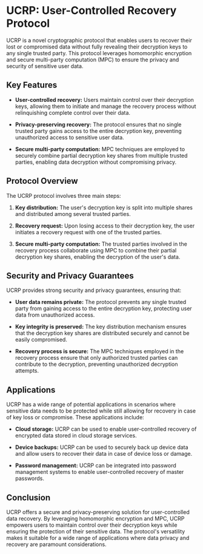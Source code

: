 # UCRP: User-Controlled Recovery Protocol

UCRP is a novel cryptographic protocol that enables users to recover their lost or compromised data without fully revealing their decryption keys to any single trusted party. This protocol leverages homomorphic encryption and secure multi-party computation (MPC) to ensure the privacy and security of sensitive user data.

## Key Features

* **User-controlled recovery:** Users maintain control over their decryption keys, allowing them to initiate and manage the recovery process without relinquishing complete control over their data.

* **Privacy-preserving recovery:** The protocol ensures that no single trusted party gains access to the entire decryption key, preventing unauthorized access to sensitive user data.

* **Secure multi-party computation:** MPC techniques are employed to securely combine partial decryption key shares from multiple trusted parties, enabling data decryption without compromising privacy.

## Protocol Overview

The UCRP protocol involves three main steps:

1. **Key distribution:** The user's decryption key is split into multiple shares and distributed among several trusted parties.

2. **Recovery request:** Upon losing access to their decryption key, the user initiates a recovery request with one of the trusted parties.

3. **Secure multi-party computation:** The trusted parties involved in the recovery process collaborate using MPC to combine their partial decryption key shares, enabling the decryption of the user's data.

## Security and Privacy Guarantees

UCRP provides strong security and privacy guarantees, ensuring that:

* **User data remains private:** The protocol prevents any single trusted party from gaining access to the entire decryption key, protecting user data from unauthorized access.

* **Key integrity is preserved:** The key distribution mechanism ensures that the decryption key shares are distributed securely and cannot be easily compromised.

* **Recovery process is secure:** The MPC techniques employed in the recovery process ensure that only authorized trusted parties can contribute to the decryption, preventing unauthorized decryption attempts.

## Applications

UCRP has a wide range of potential applications in scenarios where sensitive data needs to be protected while still allowing for recovery in case of key loss or compromise. These applications include:

* **Cloud storage:** UCRP can be used to enable user-controlled recovery of encrypted data stored in cloud storage services.

* **Device backups:** UCRP can be used to securely back up device data and allow users to recover their data in case of device loss or damage.

* **Password management:** UCRP can be integrated into password management systems to enable user-controlled recovery of master passwords.

## Conclusion

UCRP offers a secure and privacy-preserving solution for user-controlled data recovery. By leveraging homomorphic encryption and MPC, UCRP empowers users to maintain control over their decryption keys while ensuring the protection of their sensitive data. The protocol's versatility makes it suitable for a wide range of applications where data privacy and recovery are paramount considerations.
